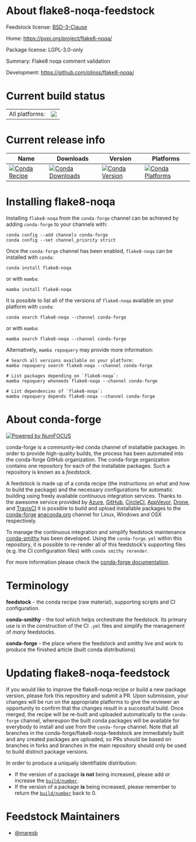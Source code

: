About flake8-noqa-feedstock
===========================

Feedstock license: [BSD-3-Clause](https://github.com/conda-forge/flake8-noqa-feedstock/blob/main/LICENSE.txt)

Home: https://pypi.org/project/flake8-noqa/

Package license: LGPL-3.0-only

Summary: Flake8 noqa comment validation

Development: https://github.com/plinss/flake8-noqa/

Current build status
====================


<table><tr><td>All platforms:</td>
    <td>
      <a href="https://dev.azure.com/conda-forge/feedstock-builds/_build/latest?definitionId=16171&branchName=main">
        <img src="https://dev.azure.com/conda-forge/feedstock-builds/_apis/build/status/flake8-noqa-feedstock?branchName=main">
      </a>
    </td>
  </tr>
</table>

Current release info
====================

| Name | Downloads | Version | Platforms |
| --- | --- | --- | --- |
| [![Conda Recipe](https://img.shields.io/badge/recipe-flake8--noqa-green.svg)](https://anaconda.org/conda-forge/flake8-noqa) | [![Conda Downloads](https://img.shields.io/conda/dn/conda-forge/flake8-noqa.svg)](https://anaconda.org/conda-forge/flake8-noqa) | [![Conda Version](https://img.shields.io/conda/vn/conda-forge/flake8-noqa.svg)](https://anaconda.org/conda-forge/flake8-noqa) | [![Conda Platforms](https://img.shields.io/conda/pn/conda-forge/flake8-noqa.svg)](https://anaconda.org/conda-forge/flake8-noqa) |

Installing flake8-noqa
======================

Installing `flake8-noqa` from the `conda-forge` channel can be achieved by adding `conda-forge` to your channels with:

```
conda config --add channels conda-forge
conda config --set channel_priority strict
```

Once the `conda-forge` channel has been enabled, `flake8-noqa` can be installed with `conda`:

```
conda install flake8-noqa
```

or with `mamba`:

```
mamba install flake8-noqa
```

It is possible to list all of the versions of `flake8-noqa` available on your platform with `conda`:

```
conda search flake8-noqa --channel conda-forge
```

or with `mamba`:

```
mamba search flake8-noqa --channel conda-forge
```

Alternatively, `mamba repoquery` may provide more information:

```
# Search all versions available on your platform:
mamba repoquery search flake8-noqa --channel conda-forge

# List packages depending on `flake8-noqa`:
mamba repoquery whoneeds flake8-noqa --channel conda-forge

# List dependencies of `flake8-noqa`:
mamba repoquery depends flake8-noqa --channel conda-forge
```


About conda-forge
=================

[![Powered by
NumFOCUS](https://img.shields.io/badge/powered%20by-NumFOCUS-orange.svg?style=flat&colorA=E1523D&colorB=007D8A)](https://numfocus.org)

conda-forge is a community-led conda channel of installable packages.
In order to provide high-quality builds, the process has been automated into the
conda-forge GitHub organization. The conda-forge organization contains one repository
for each of the installable packages. Such a repository is known as a *feedstock*.

A feedstock is made up of a conda recipe (the instructions on what and how to build
the package) and the necessary configurations for automatic building using freely
available continuous integration services. Thanks to the awesome service provided by
[Azure](https://azure.microsoft.com/en-us/services/devops/), [GitHub](https://github.com/),
[CircleCI](https://circleci.com/), [AppVeyor](https://www.appveyor.com/),
[Drone](https://cloud.drone.io/welcome), and [TravisCI](https://travis-ci.com/)
it is possible to build and upload installable packages to the
[conda-forge](https://anaconda.org/conda-forge) [anaconda.org](https://anaconda.org/)
channel for Linux, Windows and OSX respectively.

To manage the continuous integration and simplify feedstock maintenance
[conda-smithy](https://github.com/conda-forge/conda-smithy) has been developed.
Using the ``conda-forge.yml`` within this repository, it is possible to re-render all of
this feedstock's supporting files (e.g. the CI configuration files) with ``conda smithy rerender``.

For more information please check the [conda-forge documentation](https://conda-forge.org/docs/).

Terminology
===========

**feedstock** - the conda recipe (raw material), supporting scripts and CI configuration.

**conda-smithy** - the tool which helps orchestrate the feedstock.
                   Its primary use is in the construction of the CI ``.yml`` files
                   and simplify the management of *many* feedstocks.

**conda-forge** - the place where the feedstock and smithy live and work to
                  produce the finished article (built conda distributions)


Updating flake8-noqa-feedstock
==============================

If you would like to improve the flake8-noqa recipe or build a new
package version, please fork this repository and submit a PR. Upon submission,
your changes will be run on the appropriate platforms to give the reviewer an
opportunity to confirm that the changes result in a successful build. Once
merged, the recipe will be re-built and uploaded automatically to the
`conda-forge` channel, whereupon the built conda packages will be available for
everybody to install and use from the `conda-forge` channel.
Note that all branches in the conda-forge/flake8-noqa-feedstock are
immediately built and any created packages are uploaded, so PRs should be based
on branches in forks and branches in the main repository should only be used to
build distinct package versions.

In order to produce a uniquely identifiable distribution:
 * If the version of a package **is not** being increased, please add or increase
   the [``build/number``](https://docs.conda.io/projects/conda-build/en/latest/resources/define-metadata.html#build-number-and-string).
 * If the version of a package **is** being increased, please remember to return
   the [``build/number``](https://docs.conda.io/projects/conda-build/en/latest/resources/define-metadata.html#build-number-and-string)
   back to 0.

Feedstock Maintainers
=====================

* [@maresb](https://github.com/maresb/)


